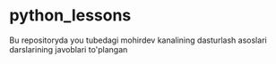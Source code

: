 # python_lessons
Bu repositoryda you tubedagi mohirdev kanalining dasturlash asoslari darslarining javoblari to'plangan 
